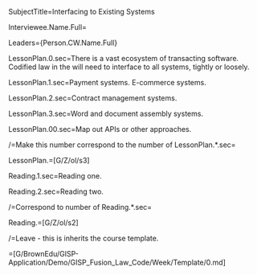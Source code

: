 SubjectTitle=Interfacing to Existing Systems

Interviewee.Name.Full=

Leaders={Person.CW.Name.Full}

LessonPlan.0.sec=There is a vast ecosystem of transacting software. Codified law in the will need to interface to all systems, tightly or loosely.

LessonPlan.1.sec=Payment systems.  E-commerce systems.

LessonPlan.2.sec=Contract management systems.

LessonPlan.3.sec=Word and document assembly systems.

LessonPlan.00.sec=Map out APIs or other approaches.

/=Make this number correspond to the number of LessonPlan.*.sec=

LessonPlan.=[G/Z/ol/s3]

Reading.1.sec=Reading one.

Reading.2.sec=Reading two.

/=Correspond to number of Reading.*.sec=

Reading.=[G/Z/ol/s2]

/=Leave - this is inherits the course template.

=[G/BrownEdu/GISP-Application/Demo/GISP_Fusion_Law_Code/Week/Template/0.md]
